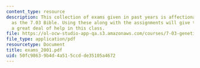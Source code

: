 ```yaml
---
content_type: resource
description: This collection of exams given in past years is affectionately known
  as the 7.03 Bible. Using these along with the assignments will give the student
  a great deal of help in this class.
file: https://ol-ocw-studio-app-qa.s3.amazonaws.com/courses/7-03-genetics-fall-2004/50fc98639b4d4a515ccdde35105a4672_exams_2001.pdf
file_type: application/pdf
resourcetype: Document
title: exams_2001.pdf
uid: 50fc9863-9b4d-4a51-5ccd-de35105a4672
---
```

